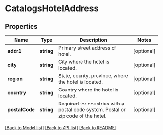 # CatalogsHotelAddress

## Properties
Name | Type | Description | Notes
------------ | ------------- | ------------- | -------------
**addr1** | **string** | Primary street address of hotel. | [optional] 
**city** | **string** | City where the hotel is located. | [optional] 
**region** | **string** | State, county, province, where the hotel is located. | [optional] 
**country** | **string** | Country where the hotel is located. | [optional] 
**postalCode** | **string** | Required for countries with a postal code system. Postal or zip code of the hotel. | [optional] 

[[Back to Model list]](../README.md#documentation-for-models) [[Back to API list]](../README.md#documentation-for-api-endpoints) [[Back to README]](../README.md)


